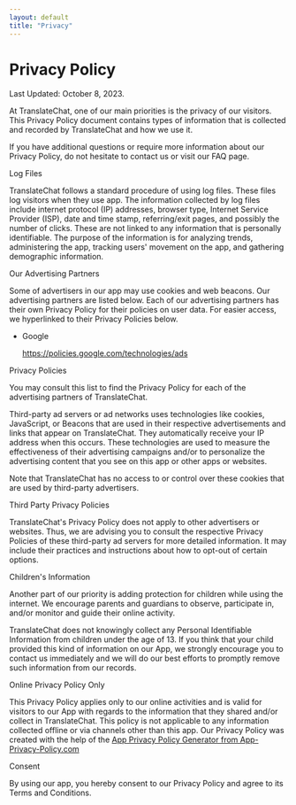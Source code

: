 ```yaml
---
layout: default
title: "Privacy"
---
```


<div class="lg:col-span-4 pb-10 min-h-screen text-slate-700">
<div class="max-w-3xl mx-auto text-left">
<h1>Privacy Policy</h1>
<p>Last Updated: October 8, 2023.</p>
<div class="max-w-3xl mx-auto pb-10">

<p>At TranslateChat, one of our main priorities is the privacy of our visitors. This Privacy Policy document contains types of information that is collected and recorded by TranslateChat and how we use it.</p>

<p>If you have additional questions or require more information about our Privacy Policy, do not hesitate to contact us or visit our FAQ page.</p>

<p class="mx-auto font-semibold ">Log Files</p>

<p>TranslateChat follows a standard procedure of using log files. These files log visitors when they use app. The information collected by log files include internet protocol (IP) addresses, browser type, Internet Service Provider (ISP), date and time stamp, referring/exit pages, and possibly the number of clicks. These are not linked to any information that is personally identifiable. The purpose of the information is for analyzing trends, administering the app, tracking users' movement on the app, and gathering demographic information.</p>

<p class="mx-auto font-semibold ">Our Advertising Partners</p>

<p>Some of advertisers in our app may use cookies and web beacons. Our advertising partners are listed below. Each of our advertising partners has their own Privacy Policy for their policies on user data. For easier access, we hyperlinked to their Privacy Policies below.</p>

<ul>
<li>
    <p>Google</p>
    <p><a href="https://policies.google.com/technologies/ads">https://policies.google.com/technologies/ads</a></p>
</li>
</ul>

<p class="mx-auto font-semibold ">Privacy Policies</p>

<P>You may consult this list to find the Privacy Policy for each of the advertising partners of TranslateChat.</p>

<p>Third-party ad servers or ad networks uses technologies like cookies, JavaScript, or Beacons that are used in their respective advertisements and links that appear on TranslateChat. They automatically receive your IP address when this occurs. These technologies are used to measure the effectiveness of their advertising campaigns and/or to personalize the advertising content that you see on this app or other apps or websites.</p>

<p>Note that TranslateChat has no access to or control over these cookies that are used by third-party advertisers.</p>

<p class="mx-auto font-semibold ">Third Party Privacy Policies</p>

<p>TranslateChat's Privacy Policy does not apply to other advertisers or websites. Thus, we are advising you to consult the respective Privacy Policies of these third-party ad servers for more detailed information. It may include their practices and instructions about how to opt-out of certain options.</p>

<p class="mx-auto font-semibold ">Children's Information</p>

<p>Another part of our priority is adding protection for children while using the internet. We encourage parents and guardians to observe, participate in, and/or monitor and guide their online activity.</p>

<p>TranslateChat does not knowingly collect any Personal Identifiable Information from children under the age of 13. If you think that your child provided this kind of information on our App, we strongly encourage you to contact us immediately and we will do our best efforts to promptly remove such information from our records.</p>

<p class="mx-auto font-semibold ">Online Privacy Policy Only</p>

<p>This Privacy Policy applies only to our online activities and is valid for visitors to our App with regards to the information that they shared and/or collect in TranslateChat. This policy is not applicable to any information collected offline or via channels other than this app. Our Privacy Policy was created with the help of the <a href="https://www.app-privacy-policy.com/app-privacy-policy-generator/">App Privacy Policy Generator from App-Privacy-Policy.com</a></p>

<p class="mx-auto font-semibold ">Consent</p>

<p>By using our app, you hereby consent to our Privacy Policy and agree to its Terms and Conditions.</p>

</div>        
</div>


</div>
